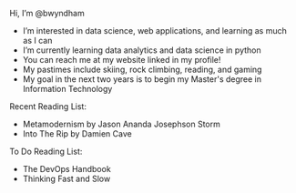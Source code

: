 Hi, I’m @bwyndham
- I’m interested in data science, web applications, and learning as much as I can
- I’m currently learning data analytics and data science in python
- You can reach me at my website linked in my profile! 
- My pastimes include skiing, rock climbing, reading, and gaming
- My goal in the next two years is to begin my Master's degree in Information Technology

Recent Reading List:
- Metamodernism by Jason Ananda Josephson Storm
- Into The Rip by Damien Cave

To Do Reading List:
- The DevOps Handbook
- Thinking Fast and Slow
